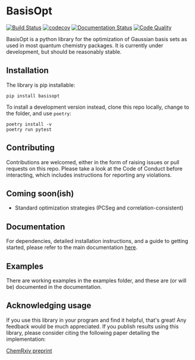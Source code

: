 # BasisOpt

[![Build Status](https://github.com/github/docs/actions/workflows/test.yml/badge.svg)]()
[![codecov](https://codecov.io/gh/robashaw/basisopt/branch/main/graph/badge.svg?token=V8zNdEgBKj)](https://codecov.io/gh/robashaw/basisopt)
[![Documentation Status](https://readthedocs.org/projects/basisopt/badge/?version=latest)](https://basisopt.readthedocs.io/en/latest/?badge=latest)
[![Code Quality](https://api.codiga.io/project/32104/status/svg)]()

BasisOpt is a python library for the optimization of Gaussian basis sets as used in most quantum chemistry packages. It is currently under development, but should be reasonably stable. 

## Installation

The library is pip installable:

	pip install basisopt

To install a development version instead, clone this repo locally, change to the folder, and use `poetry`:

	poetry install -v 
	poetry run pytest


## Contributing

Contributions are welcomed, either in the form of raising issues or pull requests on this repo. Please take a look at the Code of Conduct before interacting, which includes instructions for reporting any violations.

## Coming soon(ish)

- Standard optimization strategies (PCSeg and correlation-consistent)

## Documentation

For dependencies, detailed installation instructions, and a guide to getting started, please refer to the main documentation [here](https://basisopt.readthedocs.io/en/latest/index.html).

## Examples

There are working examples in the examples folder, and these are (or will be) documented in the documentation. 

## Acknowledging usage

If you use this library in your program and find it helpful, that's great! Any feedback would be much appreciated. If you publish results using this library, please consider citing the following paper detailing the implementation:

[ChemRxiv preprint](https://chemrxiv.org/engage/chemrxiv/article-details/640f48e3b5d5dbe9e832e997)
